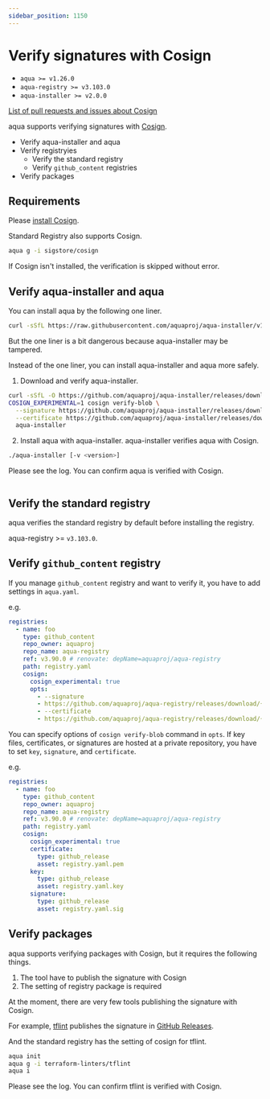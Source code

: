 ```yaml
---
sidebar_position: 1150
---
```


# Verify signatures with Cosign

- `aqua >= v1.26.0`
- `aqua-registry >= v3.103.0`
- `aqua-installer >= v2.0.0`

[List of pull requests and issues about Cosign](https://github.com/search?q=org%3Aaquaproj+label%3Acosign)

aqua supports verifying signatures with [Cosign](https://docs.sigstore.dev/cosign/overview/).

- Verify aqua-installer and aqua
- Verify registryies
  - Verify the standard registry
  - Verify `github_content` registries
- Verify packages

## Requirements

Please [install Cosign](https://docs.sigstore.dev/cosign/installation/).

Standard Registry also supports Cosign.

```sh
aqua g -i sigstore/cosign
```

If Cosign isn't installed, the verification is skipped without error.

## Verify aqua-installer and aqua

You can install aqua by the following one liner.

```sh
curl -sSfL https://raw.githubusercontent.com/aquaproj/aqua-installer/v1.1.2/aqua-installer | bash
```

But the one liner is a bit dangerous because aqua-installer may be tampered.

Instead of the one liner, you can install aqua-installer and aqua more safely.

1. Download and verify aqua-installer.

```sh
curl -sSfL -O https://github.com/aquaproj/aqua-installer/releases/download/v1.1.3-3/aqua-installer
COSIGN_EXPERIMENTAL=1 cosign verify-blob \
  --signature https://github.com/aquaproj/aqua-installer/releases/download/v1.1.3-3/aqua-installer.sig \
  --certificate https://github.com/aquaproj/aqua-installer/releases/download/v1.1.3-3/aqua-installer.pem \
  aqua-installer
```

2. Install aqua with aqua-installer. aqua-installer verifies aqua with Cosign.

```sh
./aqua-installer [-v <version>]
```

Please see the log. You can confirm aqua is verified with Cosign.

```
```

## Verify the standard registry

aqua verifies the standard registry by default before installing the registry.

aqua-registry >= `v3.103.0`.

## Verify `github_content` registry

If you manage `github_content` registry and want to verify it, you have to add settings in `aqua.yaml`.

e.g.

```yaml
registries:
  - name: foo
    type: github_content
    repo_owner: aquaproj
    repo_name: aqua-registry
    ref: v3.90.0 # renovate: depName=aquaproj/aqua-registry
    path: registry.yaml
    cosign:
      cosign_experimental: true
      opts:
        - --signature
        - https://github.com/aquaproj/aqua-registry/releases/download/{{.Version}}/registry.yaml.sig
        - --certificate
        - https://github.com/aquaproj/aqua-registry/releases/download/{{.Version}}/registry.yaml.pem
```

You can specify options of `cosign verify-blob` command in `opts`.
If key files, certificates, or signatures are hosted at a private repository, you have to set `key`, `signature`, and `certificate`. 

e.g.

```yaml
registries:
  - name: foo
    type: github_content
    repo_owner: aquaproj
    repo_name: aqua-registry
    ref: v3.90.0 # renovate: depName=aquaproj/aqua-registry
    path: registry.yaml
    cosign:
      cosign_experimental: true
      certificate:
        type: github_release
        asset: registry.yaml.pem
      key:
        type: github_release
        asset: registry.yaml.key
      signature:
        type: github_release
        asset: registry.yaml.sig
```

## Verify packages

aqua supports verifying packages with Cosign, but it requires the following things.

1. The tool have to publish the signature with Cosign
1. The setting of registry package is required

At the moment, there are very few tools publishing the signature with Cosign.

For example, [tflint](https://github.com/terraform-linters/tflint) publishes the signature in [GitHub Releases](https://github.com/terraform-linters/tflint/releases).

And the standard registry has the setting of cosign for tflint.

```sh
aqua init
aqua g -i terraform-linters/tflint
aqua i
```

Please see the log. You can confirm tflint is verified with Cosign.

```

```

